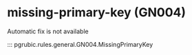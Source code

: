 # missing-primary-key (GN004)

Automatic fix is not available

::: pgrubic.rules.general.GN004.MissingPrimaryKey

